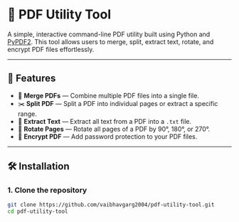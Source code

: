 # 🧰 PDF Utility Tool

A simple, interactive command-line PDF utility built using Python and [PyPDF2](https://pypi.org/project/PyPDF2/). This tool allows users to merge, split, extract text, rotate, and encrypt PDF files effortlessly.

---

## 🚀 Features

- 📎 **Merge PDFs** — Combine multiple PDF files into a single file.
- ✂️ **Split PDF** — Split a PDF into individual pages or extract a specific range.
- 📄 **Extract Text** — Extract all text from a PDF into a `.txt` file.
- 🔄 **Rotate Pages** — Rotate all pages of a PDF by 90°, 180°, or 270°.
- 🔐 **Encrypt PDF** — Add password protection to your PDF files.

---

## 🛠 Installation

### 1. Clone the repository

```bash
git clone https://github.com/vaibhavgarg2004/pdf-utility-tool.git
cd pdf-utility-tool
